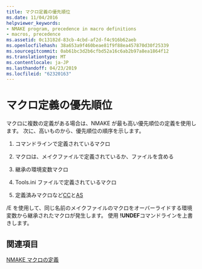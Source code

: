 ```yaml
---
title: マクロ定義の優先順位
ms.date: 11/04/2016
helpviewer_keywords:
- NMAKE program, precedence in macro definitions
- macros, precedence
ms.assetid: 0c13182d-83cb-4cbd-af2d-f4c916b62aeb
ms.openlocfilehash: 38a653a9f460beae81f9f88ea457870d30f25339
ms.sourcegitcommit: 0ab61bc3d2b6cfbd52a16c6ab2b97a8ea1864f12
ms.translationtype: MT
ms.contentlocale: ja-JP
ms.lasthandoff: 04/23/2019
ms.locfileid: "62320163"
---
```

# <a name="precedence-in-macro-definitions"></a>マクロ定義の優先順位

マクロに複数の定義がある場合は、NMAKE が最も高い優先順位の定義を使用します。 次に、高いものから、優先順位の順序を示します。

1. コマンドラインで定義されているマクロ

1. マクロは、メイクファイルで定義されているか、ファイルを含める

1. 継承の環境変数マクロ

1. Tools.ini ファイルで定義されているマクロ

1. 定義済みマクロなど[CC](command-macros-and-options-macros.md)と[AS](command-macros-and-options-macros.md)

/E を使用して、同じ名前のメイクファイルのマクロをオーバーライドする環境変数から継承されたマクロが発生します。 使用 **!UNDEF**コマンドラインを上書きします。

## <a name="see-also"></a>関連項目

[NMAKE マクロの定義](defining-an-nmake-macro.md)
